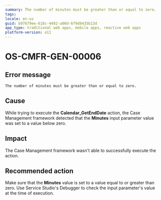 ```yaml
---
summary: The number of minutes must be greater than or equal to zero.
tags:
locale: en-us
guid: b97679ee-618c-4492-a00d-6f9d8435b13d
app_type: traditional web apps, mobile apps, reactive web apps
platform-version: o11
---
```


# OS-CMFR-GEN-00006

## Error message

`The number of minutes must be greater than or equal to zero.`

## Cause

While trying to execute the **Calendar_GetEndDate** action, the Case Management framework detected that the **Minutes** input parameter value was set to a value below zero.

## Impact

The Case Management framework wasn't able to successfully execute the action.

## Recommended action

Make sure that the **Minutes** value is set to a value equal to or greater than zero. Use Service Studio's Debugger to check the input parameter's value at the time of execution.
